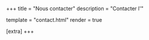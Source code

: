 +++
title = "Nous contacter"
description = "Contacter l'"

template = "contact.html"
render = true

[extra]
+++
